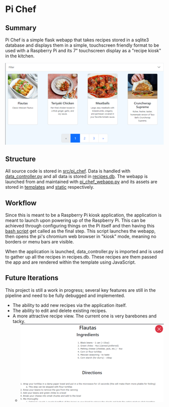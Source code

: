 # Pi Chef


## Summary
Pi Chef is a simple flask webapp that takes recipes stored in a sqlite3 database and displays them in a simple, touchscreen friendly format to be used with a Raspberry Pi and its 7" touchscreen display as a "recipe kiosk" in the kitchen.

![website-example](/assets/images/recipes_example.png)


## Structure
All source code is stored in [src/pi_chef](/src/pi_chef/). Data is handled with [data_controller.py](/src/pi_chef/data_controller.py) and all data is stored in [recipes.db](/src/pi_chef/data/recipes.db). The webapp is launched from and maintained with [pi_chef_webapp.py](/src/pi_chef/pi_chef_webapp.py) and its assets are stored in [templates](/src/pi_chef/templates/) and [static](/src/pi_chef/static/) respectively.


## Workflow
Since this is meant to be a Raspberry Pi kiosk application, the application is meant to launch upon powering up of the Raspberry Pi. This can be achieved through configuring things on the Pi itself and then having this [bash script](/src/pi_chef/app.sh) get called as the final step. This script launches the webapp, then opens the pi's chromium web browser in "kiosk" mode, meaning no borders or menu bars are visible.

When the application is launched, data_controller.py is imported and is used to gather up all the recipes in recipes.db. These recipes are them passed the app and are rendered within the template using JavaScript.


## Future Iterations
This project is still a work in progress; several key features are still in the pipeline and need to be fully debugged and implemented.
- The ability to add new recipes via the application itself.
- The ability to edit and delete existing recipes.
- A more attractive recipe view. The current one is very barebones and tacky.
    - ![recipe](/assets/images/recipe_example.png)
